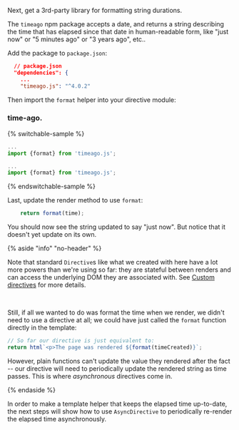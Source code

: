 Next, get a 3rd-party library for formatting string durations.

The `timeago` npm package accepts a date, and returns a string describing the
time that has elapsed since that date in human-readable form, like "just now" or
"5 minutes ago" or "3 years ago", etc..

Add the package to `package.json`:

```json
  // package.json
  "dependencies": {
    ...
    "timeago.js": "^4.0.2"
```

Then import the `format` helper into your directive module:

### time-ago.<ts-js></ts-js>

{% switchable-sample %}

```ts
...
import {format} from 'timeago.js';
```

```js
...
import {format} from 'timeago.js';
```

{% endswitchable-sample %}

Last, update the render method to use `format`:

```ts
    return format(time);
```

You should now see the string updated to say "just now". But notice that it
doesn't yet update on its own.

{% aside  "info" "no-header" %}

Note that standard `Directive`s like what we created with here have a lot more
powers than we're using so far: they are stateful between renders and can access
the underlying DOM they are associated with. See [Custom
directives](/docs/templates/custom-directives/#creating-class-based-directives)
for more details.

<br>

Still, if all we wanted to do was format the time when we render, we didn't
need to use a directive at all; we could have just called the `format` function
directly in the template:

```ts
// So far our directive is just equivalent to:
return html`<p>The page was rendered ${format(timeCreated)}`;
```

However, plain functions can't update the value they rendered after the fact --
our directive will need to periodically update the rendered string as time
passes. This is where _asynchronous_ directives come in.

{% endaside %}

In order to make a template helper that keeps the elapsed time up-to-date, the
next steps will show how to use `AsyncDirective` to periodically re-render the
elapsed time asynchronously.
